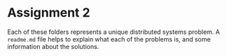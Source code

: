 # Assignment 2

Each of these folders represents a unique distributed systems problem. A `readme.md` file helps to explain what each of the problems is, and some information about the solutions.
